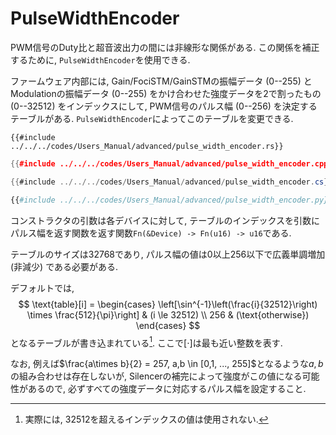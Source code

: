 # PulseWidthEncoder

PWM信号のDuty比と超音波出力の間には非線形な関係がある. 
この関係を補正するために, `PulseWidthEncoder`を使用できる.

ファームウェア内部には, Gain/FociSTM/GainSTMの振幅データ ($0$--$255$) とModulationの振幅データ ($0$--$255$) をかけ合わせた強度データを2で割ったもの ($0$--$32512$) をインデックスにして, PWM信号のパルス幅 ($0$--$256$) を決定するテーブルがある.
`PulseWidthEncoder`によってこのテーブルを変更できる.

```rust,edition2021
{{#include ../../../codes/Users_Manual/advanced/pulse_width_encoder.rs}}
```

```cpp
{{#include ../../../codes/Users_Manual/advanced/pulse_width_encoder.cpp}}
```

```cs
{{#include ../../../codes/Users_Manual/advanced/pulse_width_encoder.cs}}
```

```python
{{#include ../../../codes/Users_Manual/advanced/pulse_width_encoder.py}}
```

コンストラクタの引数は各デバイスに対して, テーブルのインデックスを引数にパルス幅を返す関数を返す関数`Fn(&Device) -> Fn(u16) -> u16`である.

テーブルのサイズは$32768$であり, パルス幅の値は$0$以上$256$以下で広義単調増加 (非減少) である必要がある.

デフォルトでは,
$$
    \text{table}[i] = \begin{cases}
        \left[\sin^{-1}\left(\frac{i}{32512}\right) \times \frac{512}{\pi}\right] & (i \le 32512) \\
        256 & (\text{otherwise})
               \end{cases}
$$
となるテーブルが書き込まれている[^1]. ここで$[\cdot]$は最も近い整数を表す.

なお, 例えば$\frac{a\times b}{2} = 257, a,b \in [0,1, ..., 255]$となるような$a,b$の組み合わせは存在しないが, Silencerの補完によって強度がこの値になる可能性があるので, 必ずすべての強度データに対応するパルス幅を設定すること.

[^1]: 実際には, $32512$を超えるインデックスの値は使用されない.
